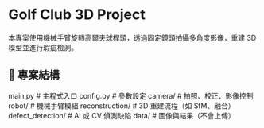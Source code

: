 # Golf Club 3D Project 

本專案使用機械手臂旋轉高爾夫球桿頭，透過固定鏡頭拍攝多角度影像，重建 3D 模型並進行瑕疵檢測。

## 📁 專案結構
main.py # 主程式入口
config.py # 參數設定
camera/ # 拍照、校正、影像控制
robot/ # 機械手臂模組
reconstruction/ # 3D 重建流程（如 SfM、融合）
defect_detection/ # AI 或 CV 偵測缺陷
data/ # 圖像與結果（不會上傳）